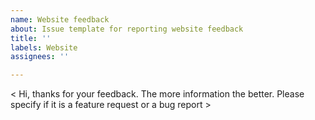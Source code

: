 ```yaml
---
name: Website feedback
about: Issue template for reporting website feedback
title: ''
labels: Website
assignees: ''

---
```


< Hi, thanks for your feedback. The more information the better. Please specify if it is a feature request or a bug report >
